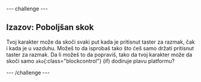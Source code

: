 --- challenge ---

## Izazov: Poboljšan skok

Tvoj karakter može da skoči svaki put kada je pritisnut taster za razmak, čak i kada je u vazduhu. Možeš to da isprobaš tako što ćeš samo držati pritisnut taster za razmak. Da li možeš to da popraviš, tako da tvoj karakter može da skoči samo `ako`{:class="blockcontrol"} (if) dodiruje plavu platformu?

--- /challenge ---